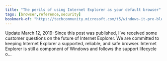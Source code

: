 ```yaml
---
title: "The perils of using Internet Explorer as your default browser"
tags: [browser,reference,security]
bookmark-of: "https://techcommunity.microsoft.com/t5/windows-it-pro-blog/the-perils-of-using-internet-explorer-as-your-default-browser/ba-p/331732"
---
```

Update March 12, 2019: Since this post was published, I’ve received some customer questions on the future of Internet Explorer. We are committed to keeping Internet Explorer a supported, reliable, and safe browser. Internet Explorer is still a component of Windows and follows the support lifecycle o...